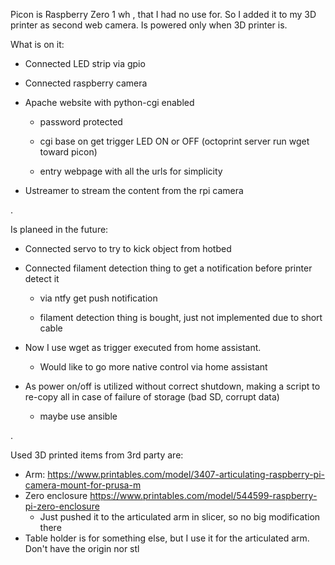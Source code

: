 Picon is  Raspberry Zero 1 wh , that I had no use for. So I added it to my 3D printer as second web camera. Is powered only when 3D printer is.



What is on it:

- Connected LED strip via gpio

- Connected raspberry camera

- Apache website with python-cgi enabled

  - password protected

   - cgi base on get trigger LED ON or OFF  (octoprint server run wget toward picon)

   - entry webpage with all the urls for simplicity

- Ustreamer to stream the content from the rpi camera


.

Is planeed in the future:

- Connected servo to try to kick object from hotbed

- Connected filament detection thing to get a notification before printer detect it

   - via ntfy get push notification

    - filament detection thing is bought, just not implemented due to short cable

- Now I use wget as trigger executed from home assistant.

    - Would like to go more native control via home assistant

- As power on/off is utilized without correct shutdown, making a script to re-copy all in case of failure of storage (bad SD, corrupt data)

    - maybe use ansible

.

Used 3D printed items from 3rd party are:
- Arm: https://www.printables.com/model/3407-articulating-raspberry-pi-camera-mount-for-prusa-m
- Zero enclosure https://www.printables.com/model/544599-raspberry-pi-zero-enclosure
  - Just pushed it to the articulated arm in slicer, so no big modification there
- Table holder is for something else, but I use it for the articulated arm. Don't have the origin nor stl

